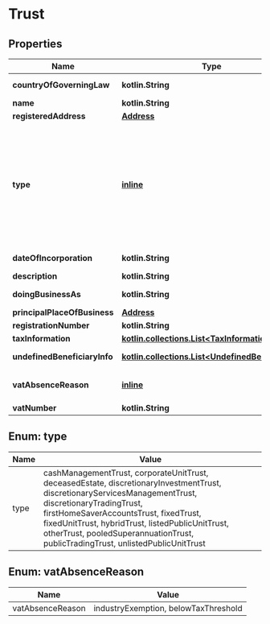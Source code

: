 
# Trust

## Properties
Name | Type | Description | Notes
------------ | ------------- | ------------- | -------------
**countryOfGoverningLaw** | **kotlin.String** | The two-character [ISO 3166-1 alpha-2](https://en.wikipedia.org/wiki/ISO_3166-1_alpha-2) country code of the governing country. | 
**name** | **kotlin.String** | The legal name. | 
**registeredAddress** | [**Address**](Address.md) |  | 
**type** | [**inline**](#Type) | Type of trust.  Possible values for Australian trusts: **cashManagementTrust**, **corporateUnitTrust**, **deceasedEstate**, **discretionaryInvestmentTrust**, **discretionaryServicesManagementTrust**, **discretionaryTradingTrust**, **firstHomeSaverAccountsTrust**, **fixedTrust**, **fixedUnitTrust**, **hybridTrust**, **listedPublicUnitTrust**, **otherTrust**, **pooledSuperannuationTrust**, **publicTradingTrust**, **unlistedPublicUnitTrust**. | 
**dateOfIncorporation** | **kotlin.String** | The date when the legal arrangement was incorporated in YYYY-MM-DD format. |  [optional]
**description** | **kotlin.String** | Short description about the trust. |  [optional]
**doingBusinessAs** | **kotlin.String** | The registered name, if different from the &#x60;name&#x60;. |  [optional]
**principalPlaceOfBusiness** | [**Address**](Address.md) |  |  [optional]
**registrationNumber** | **kotlin.String** | The registration number. |  [optional]
**taxInformation** | [**kotlin.collections.List&lt;TaxInformation&gt;**](TaxInformation.md) | The tax information of the entity. |  [optional]
**undefinedBeneficiaryInfo** | [**kotlin.collections.List&lt;UndefinedBeneficiary&gt;**](UndefinedBeneficiary.md) | The undefined beneficiary information of the entity. |  [optional]
**vatAbsenceReason** | [**inline**](#VatAbsenceReason) | The reason for not providing a VAT number.  Possible values: **industryExemption**, **belowTaxThreshold**. |  [optional]
**vatNumber** | **kotlin.String** | The VAT number. |  [optional]


<a name="Type"></a>
## Enum: type
Name | Value
---- | -----
type | cashManagementTrust, corporateUnitTrust, deceasedEstate, discretionaryInvestmentTrust, discretionaryServicesManagementTrust, discretionaryTradingTrust, firstHomeSaverAccountsTrust, fixedTrust, fixedUnitTrust, hybridTrust, listedPublicUnitTrust, otherTrust, pooledSuperannuationTrust, publicTradingTrust, unlistedPublicUnitTrust


<a name="VatAbsenceReason"></a>
## Enum: vatAbsenceReason
Name | Value
---- | -----
vatAbsenceReason | industryExemption, belowTaxThreshold




